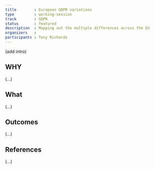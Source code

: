 ```yaml
---
title        : European GDPR variations
type         : working-session
track        : GDPR
status       : featured
description  : Mapping out the multiple differences across the EU
organizers   :
participants : Tony Richards
---
```


(add intro)

## WHY

(...)

## What

(...)

## Outcomes

(...)

## References

(...)
